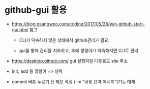 # github-gui 활용

- <https://blog.psangwoo.com/coding/2017/05/28/win-github-start-gui.html> 참고

  - CLI가 익숙하지 않은 상태에서 github관리가 필요.

  - gui를 통해 관리를 지속하고, 후에 명령어가 익숙해지면 CLI로 관리

    

- <https://desktop.github.com/> gui 실행파일 다운로드 site 주소

- init, add 등 명령어 => 생략

- commit 버튼 누르기 전 메모 작성 (-m "내용 요약 메시지")기능 대체





